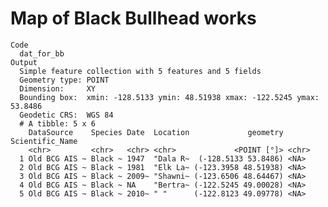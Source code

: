 # Map of Black Bullhead works

    Code
      dat_for_bb
    Output
      Simple feature collection with 5 features and 5 fields
      Geometry type: POINT
      Dimension:     XY
      Bounding box:  xmin: -128.5133 ymin: 48.51938 xmax: -122.5245 ymax: 53.8486
      Geodetic CRS:  WGS 84
      # A tibble: 5 x 6
        DataSource    Species Date  Location             geometry Scientific_Name
        <chr>         <chr>   <chr> <chr>             <POINT [°]> <chr>          
      1 Old BCG AIS ~ Black ~ 1947  "Dala R~  (-128.5133 53.8486) <NA>           
      2 Old BCG AIS ~ Black ~ 1981  "Elk La~ (-123.3958 48.51938) <NA>           
      3 Old BCG AIS ~ Black ~ 2009~ "Shawni~ (-123.6506 48.64467) <NA>           
      4 Old BCG AIS ~ Black ~ NA    "Bertra~ (-122.5245 49.00028) <NA>           
      5 Old BCG AIS ~ Black ~ 2010~ " "      (-122.8123 49.09778) <NA>           

